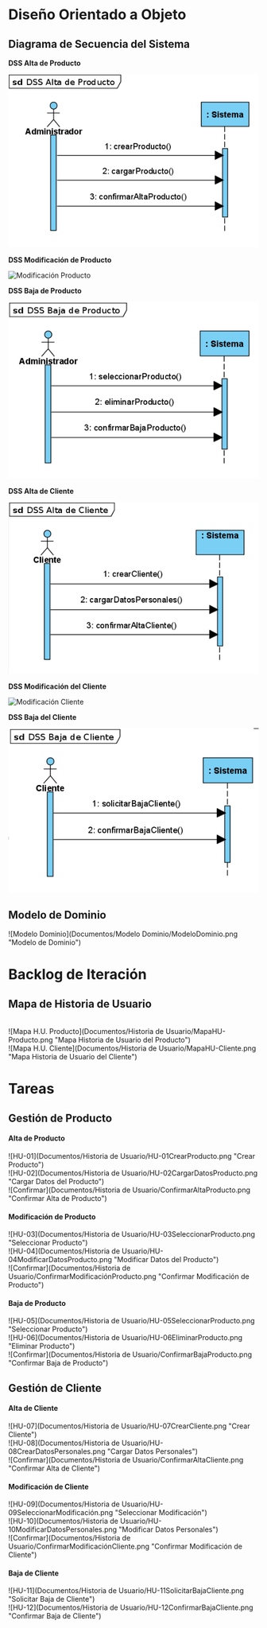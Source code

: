 # Diseño Orientado a Objeto

<h2>Diagrama de Secuencia del Sistema</h2>

**DSS Alta de Producto**

![Alta Producto](Documentos/DSS/DSSAltaProducto.png "Alta de Producto")

**DSS Modificación de Producto**

![Modificación Producto](Documentos/DSS/DSSModificaciónProducto.png "Modificación del Producto")

**DSS Baja de Producto**

![Baja Producto](Documentos/DSS/DSSBajaProducto.png "Baja de Producto")

**DSS Alta de Cliente**

![Alta Cliente](Documentos/DSS/DSSAltaCliente.png "Alta de Cliente")

**DSS Modificación del Cliente**

![Modificación Cliente](Documentos/DSS/DSSModificaciónCliente.png "Modificación del Cliente")

**DSS Baja del Cliente**

![Baja Cliente](Documentos/DSS/DSSBajaCliente.png "Baja del Cliente")

<h2>Modelo de Dominio</h2>

![Modelo Dominio](Documentos/Modelo Dominio/ModeloDominio.png "Modelo de Dominio")

# Backlog de Iteración

<h2>Mapa de Historia de Usuario</h2>
<br>
![Mapa H.U. Producto](Documentos/Historia de Usuario/MapaHU-Producto.png "Mapa Historia de Usuario del Producto")
<br>
![Mapa H.U. Cliente](Documentos/Historia de Usuario/MapaHU-Cliente.png "Mapa Historia de Usuario del Cliente")

# Tareas
<h2>Gestión de Producto</h2>
<h4>Alta de Producto</h4>
![HU-01](Documentos/Historia de Usuario/HU-01CrearProducto.png "Crear Producto")
<br>
![HU-02](Documentos/Historia de Usuario/HU-02CargarDatosProducto.png "Cargar Datos del Producto")
<br>
![Confirmar](Documentos/Historia de Usuario/ConfirmarAltaProducto.png "Confirmar Alta de Producto")
<br>
<h4>Modificación de Producto</h4>
![HU-03](Documentos/Historia de Usuario/HU-03SeleccionarProducto.png "Seleccionar Producto")
<br>
![HU-04](Documentos/Historia de Usuario/HU-04ModificarDatosProducto.png "Modificar Datos del Producto")
<br>
![Confirmar](Documentos/Historia de Usuario/ConfirmarModificaciónProducto.png "Confirmar Modificación de Producto")
<br>
<h4>Baja de Producto</h4>
![HU-05](Documentos/Historia de Usuario/HU-05SeleccionarProducto.png "Seleccionar Producto")
<br>
![HU-06](Documentos/Historia de Usuario/HU-06EliminarProducto.png "Eliminar Producto")
<br>
![Confirmar](Documentos/Historia de Usuario/ConfirmarBajaProducto.png "Confirmar Baja de Producto")
<br>

<h2>Gestión de Cliente</h2>
<h4>Alta de Cliente</h4>
![HU-07](Documentos/Historia de Usuario/HU-07CrearCliente.png "Crear Cliente")
<br>
![HU-08](Documentos/Historia de Usuario/HU-08CrearDatosPersonales.png "Cargar Datos Personales")
<br>
![Confirmar](Documentos/Historia de Usuario/ConfirmarAltaCliente.png "Confirmar Alta de Cliente")
<br>
<h4>Modificación de Cliente</h4>
![HU-09](Documentos/Historia de Usuario/HU-09SeleccionarModificación.png "Seleccionar Modificación")
<br>
![HU-10](Documentos/Historia de Usuario/HU-10ModificarDatosPersonales.png "Modificar Datos Personales")
<br>
![Confirmar](Documentos/Historia de Usuario/ConfirmarModificaciónCliente.png "Confirmar Modificación de Cliente")
<br>
<h4>Baja de Cliente</h4>
![HU-11](Documentos/Historia de Usuario/HU-11SolicitarBajaCliente.png "Solicitar Baja de Cliente")
<br>
![HU-12](Documentos/Historia de Usuario/HU-12ConfirmarBajaCliente.png "Confirmar Baja de Cliente")
<br>
